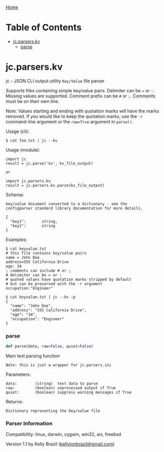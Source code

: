 [Home](https://kellyjonbrazil.github.io/jc/)
# Table of Contents

* [jc.parsers.kv](#jc.parsers.kv)
  * [parse](#jc.parsers.kv.parse)

<a id="jc.parsers.kv"></a>

# jc.parsers.kv

jc - JSON CLI output utility `Key/Value` file parser

Supports files containing simple key/value pairs. Delimiter can be `=` or
`:`. Missing values are supported. Comment prefix can be `#` or `;`.
Comments must be on their own line.

Note: Values starting and ending with quotation marks will have the marks
removed. If you would like to keep the quotation marks, use the `-r`
command-line argument or the `raw=True` argument in `parse()`.

Usage (cli):

    $ cat foo.txt | jc --kv

Usage (module):

    import jc
    result = jc.parse('kv', kv_file_output)

    or

    import jc.parsers.kv
    result = jc.parsers.kv.parse(kv_file_output)

Schema:

    key/value document converted to a dictionary - see the
    configparser standard library documentation for more details.

    {
      "key1":       string,
      "key2":       string
    }

Examples:

    $ cat keyvalue.txt
    # this file contains key/value pairs
    name = John Doe
    address=555 California Drive
    age: 34
    ; comments can include # or ;
    # delimiter can be = or :
    # quoted values have quotation marks stripped by default
    # but can be preserved with the -r argument
    occupation:"Engineer"

    $ cat keyvalue.txt | jc --kv -p
    {
      "name": "John Doe",
      "address": "555 California Drive",
      "age": "34",
      "occupation": "Engineer"
    }

<a id="jc.parsers.kv.parse"></a>

### parse

```python
def parse(data, raw=False, quiet=False)
```

Main text parsing function

    Note: this is just a wrapper for jc.parsers.ini

Parameters:

    data:        (string)  text data to parse
    raw:         (boolean) unprocessed output if True
    quiet:       (boolean) suppress warning messages if True

Returns:

    Dictionary representing the key/value file

### Parser Information
Compatibility:  linux, darwin, cygwin, win32, aix, freebsd

Version 1.1 by Kelly Brazil (kellyjonbrazil@gmail.com)
